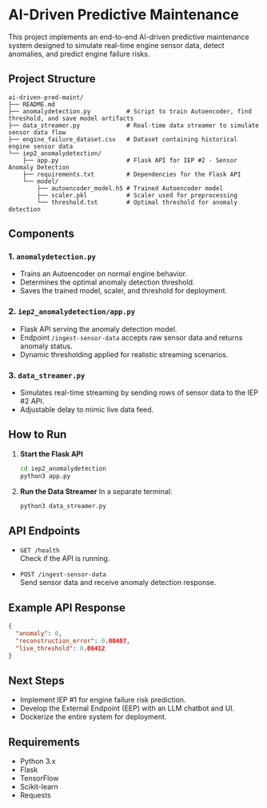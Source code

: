 
# AI-Driven Predictive Maintenance

This project implements an end-to-end AI-driven predictive maintenance system designed to simulate real-time engine sensor data, detect anomalies, and predict engine failure risks.

## Project Structure

```
ai-driven-pred-maint/
├── README.md
├── anomalydetection.py          # Script to train Autoencoder, find threshold, and save model artifacts
├── data_streamer.py             # Real-time data streamer to simulate sensor data flow
├── engine_failure_dataset.csv   # Dataset containing historical engine sensor data
└── iep2_anomalydetection/
    ├── app.py                   # Flask API for IEP #2 - Sensor Anomaly Detection
    ├── requirements.txt         # Dependencies for the Flask API
    └── model/
        ├── autoencoder_model.h5 # Trained Autoencoder model
        ├── scaler.pkl           # Scaler used for preprocessing
        └── threshold.txt        # Optimal threshold for anomaly detection
```

## Components

### 1. `anomalydetection.py`
- Trains an Autoencoder on normal engine behavior.
- Determines the optimal anomaly detection threshold.
- Saves the trained model, scaler, and threshold for deployment.

### 2. `iep2_anomalydetection/app.py`
- Flask API serving the anomaly detection model.
- Endpoint `/ingest-sensor-data` accepts raw sensor data and returns anomaly status.
- Dynamic thresholding applied for realistic streaming scenarios.

### 3. `data_streamer.py`
- Simulates real-time streaming by sending rows of sensor data to the IEP #2 API.
- Adjustable delay to mimic live data feed.

## How to Run

1. **Start the Flask API**
   ```bash
   cd iep2_anomalydetection
   python3 app.py
   ```

2. **Run the Data Streamer**
   In a separate terminal:
   ```bash
   python3 data_streamer.py
   ```

## API Endpoints

- `GET /health`  
  Check if the API is running.

- `POST /ingest-sensor-data`  
  Send sensor data and receive anomaly detection response.

## Example API Response
```json
{
  "anomaly": 0,
  "reconstruction_error": 0.00487,
  "live_threshold": 0.06412
}
```

## Next Steps
- Implement IEP #1 for engine failure risk prediction.
- Develop the External Endpoint (EEP) with an LLM chatbot and UI.
- Dockerize the entire system for deployment.

## Requirements
- Python 3.x
- Flask
- TensorFlow
- Scikit-learn
- Requests
